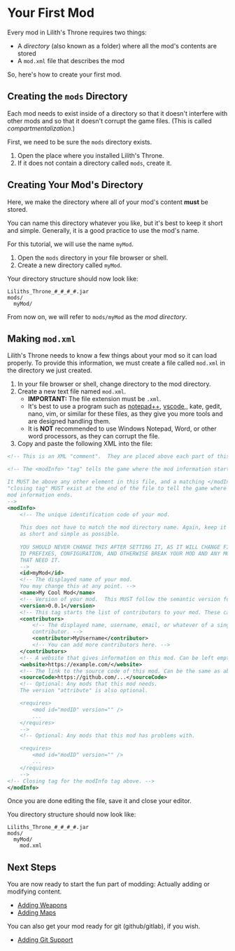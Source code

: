 <!-- 
    If you work on this document, please write it to be as simple as
    possible, with very little American/British slang.  Non-native
    speakers have to run this through Google Translate and many
    expressions do not translate well.
-->
# Your First Mod

Every mod in Lilith's Throne requires two things:

 * A *directory* (also known as a folder) where all the mod's contents are stored
 * A `mod.xml` file that describes the mod

So, here's how to create your first mod.

## Creating the `mods` Directory

Each mod needs to exist inside of a directory so that it doesn't interfere with other mods and so that it doesn't corrupt the game files. (This is called *compartmentalization*.)

First, we need to be sure the `mods` directory exists.

1. Open the place where you installed Lilith's Throne.
1. If it does not contain a directory called `mods`, create it.

## Creating Your Mod's Directory

Here, we make the directory where all of your mod's content **must** be stored.

You can name this directory whatever you like, but it's best to keep it short and simple.  Generally, it is a good practice to use the mod's name.

For this tutorial, we will use the name `myMod`.

1. Open the `mods` directory in your file browser or shell.
1. Create a new directory called `myMod`.

Your directory structure should now look like:

```
Liliths_Throne_#_#_#_#.jar
mods/
  myMod/
```

From now on, we will refer to `mods/myMod` as the *mod directory*.

## Making `mod.xml`

Lilith's Throne needs to know a few things about your mod so it can load properly.  To provide this information, we must create a file called `mod.xml` in the directory we just created.

1. In your file browser or shell, change directory to the mod directory.
1. Create a new text file named `mod.xml`.
    * **IMPORTANT:**  The file extension must be `.xml`.
    * It's best to use a program such as [notepad++](https://notepad-plus-plus.org/), [vscode](https://code.visualstudio.com/),, kate, gedit, nano, vim, or similar for these files, as they give you more tools and are designed handling them.  
    * It is **NOT** recommended to use Windows Notepad, Word, or other word processors, as they can corrupt the file.
1. Copy and paste the following XML into the file:

```xml
<!-- This is an XML "comment".  They are placed above each part of this file to tell you how they work.  Comments can be removed or added without breaking anything, so if they are annoying to you, feel free to remove them. -->

<!-- The <modInfo> "tag" tells the game where the mod information starts.

It MUST be above any other element in this file, and a matching </modInfo> 
"closing tag" MUST exist at the end of the file to tell the game where the
mod information ends. 
-->
<modInfo>
    <!-- The unique identification code of your mod.  
    
    This does not have to match the mod directory name. Again, keep it
    as short and simple as possible. 
    
    YOU SHOULD NEVER CHANGE THIS AFTER SETTING IT, AS IT WILL CHANGE FILE
    ID PREFIXES, CONFIGURATION, AND OTHERWISE BREAK YOUR MOD AND ANY MODS
    THAT NEED IT. 
    -->
    <id>myMod</id>
    <!-- The displayed name of your mod.  
    You may change this at any point. -->
    <name>My Cool Mod</name>
    <!-- Version of your mod.  This MUST follow the semantic version format. (see https://semver.org/) If you don't want to read the big, complicated document that is linked, just use the format MAJOR.MINOR.PATCH, like below. -->
    <version>0.0.1</version>
    <!-- This tag starts the list of contributors to your mod. These can be artists, coders, or whomever else you wish to credit. -->
    <contributors>
        <!-- The displayed name, username, email, or whatever of a single 
        contributor. -->
        <contributor>MyUsername</contributor>
        <!-- You can add more contributors here. -->
    </contributors>
    <!-- A website that gives information on this mod. Can be left empty. -->
    <website>https://example.com/</website>
    <!-- The link to the source code of this mod. Can be the same as above. Can be left empty. -->
    <sourceCode>https://github.com/...</sourceCode>
    <!-- Optional: Any mods that this mod needs.
    The version "attribute" is also optional.

    <requires>
        <mod id="modID" version="" />
        ...
    </requires>
    -->
    <!-- Optional: Any mods that this mod has problems with.

    <requires>
        <mod id="modID" version="" />
        ...
    </requires>
    -->
<!-- Closing tag for the modInfo tag above. -->
</modInfo>
```

Once you are done editing the file, save it and close your editor.

You directory structure should now look like:

```
Liliths_Throne_#_#_#_#.jar
mods/
  myMod/
    mod.xml
```

## Next Steps

You are now ready to start the fun part of modding: Actually adding or modifying content.

* [Adding Weapons](add-weapon.md)
* [Adding Maps](add-map.md)

You can also get your mod ready for git (github/gitlab), if you wish.

* [Adding Git Support](git-init.md)